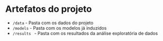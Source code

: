 # Artefatos do projeto

* `/data` - Pasta com os dados do projeto
* `/models` - Pasta com os modelos já induzidos
* `/results ` - Pasta com os resultados da análise exploratória de dados

